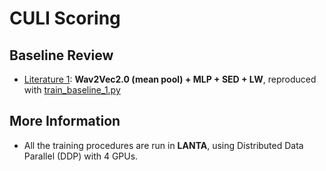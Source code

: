 # CULI Scoring

## Baseline Review
* [Literature 1](https://aclanthology.org/2024.findings-naacl.86.pdf): **Wav2Vec2.0 (mean pool) + MLP + SED + LW**, reproduced with [train_baseline_1.py](https://github.com/tanntnny/culi-scoring/blob/main/scripts/train_baseline_1.py)

## More Information
* All the training procedures are run in **LANTA**, using Distributed Data Parallel (DDP) with 4 GPUs.